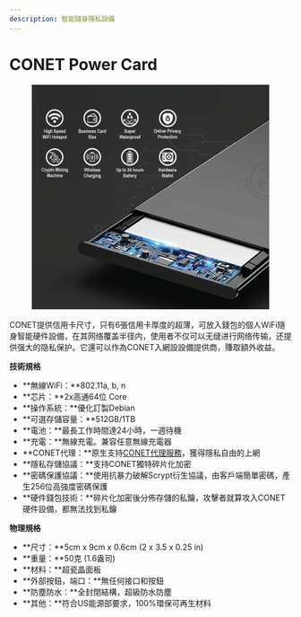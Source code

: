 ```yaml
---
description: 智能隨身隱私設備
---
```


# CONET Power Card

<figure><img src=".gitbook/assets/image.png" alt=""><figcaption></figcaption></figure>

CONET提供信用卡尺寸，只有6張信用卡厚度的超薄，可放入錢包的個人WiFi隨身智能硬件設備，在其网络覆盖半径内，使用者不仅可以无缝进行网络传输，还提供强大的隐私保护。它還可以作為CONET入網設設備提供商，賺取額外收益。

**技術規格**

* **無線WiFi：**802.11a, b, n
* **芯片：**2x高通64位 Core
* **操作系統：**優化訂製Debian
* **可選存儲容量：**512GB/1TB
* **電池：**最長工作時間達24小時，一週待機
* **充電：**無線充電。兼容任意無線充電器
* **CONET代理：**原生支持[CONET代理服務](web2-qiao-jie.md)，獲得隱私自由的上網
* **隱私存儲協議：**支持CONET獨特碎片化加密
* **密碼保護協議：**使用抗暴力破解Scrypt衍生協議，由客戶端簡單密碼，產生256位高強度密碼保護
* **硬件錢包技術：**碎片化加密後分佈存儲的私鑰，攻擊者就算攻入CONET硬件設備，都無法找到私鑰

**物理規格**

* **尺寸：**5cm x 9cm x 0.6cm (2 x 3.5 x 0.25 in)
* **重量：**50克 (1.6盎司)
* **材料：**超瓷晶面板
* **外部按鈕，端口：**無任何接口和按鈕
* **防塵防水：**全封閉結構，超級防水防塵
* **其他：**符合US能源部要求，100%環保可再生材料
